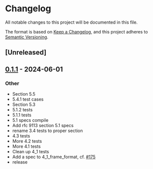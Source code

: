 # Changelog
All notable changes to this project will be documented in this file.

The format is based on [Keep a Changelog](https://keepachangelog.com/en/1.0.0/),
and this project adheres to [Semantic Versioning](https://semver.org/spec/v2.0.0.html).

## [Unreleased]

## [0.1.1](https://github.com/bearcove/fluke/compare/httpwg-macros-v0.1.0...httpwg-macros-v0.1.1) - 2024-06-01

### Other
- Section 5.5
- 5.4.1 test cases
- Section 5.3
- 5.1.2 tests
- 5.1.1 tests
- 5.1 specs compile
- Add rfc 9113 section 5.1 specs
- rename 3.4 tests to proper section
- 4.3 tests
- More 4.2 tests
- More 4.1 tests
- Clean up 4_1 tests
- Add a spec to 4_1_frame_format, cf. [#175](https://github.com/bearcove/fluke/pull/175)
- release
